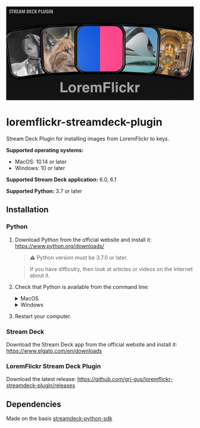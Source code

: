 <p align="center">
    <a>
        <img src="https://raw.githubusercontent.com/gri-gus/loremflickr-streamdeck-plugin/main/assets/images/cover.png" 
        alt="loremflickr-streamdeck-plugin">
    </a>
</p>

# loremflickr-streamdeck-plugin

Stream Deck Plugin for installing images from LoremFlickr to keys.

**Supported operating systems:**

* MacOS: 10.14 or later
* Windows: 10 or later

**Supported Stream Deck application:** 6.0, 6.1

**Supported Python:** 3.7 or later

## Installation

### Python

1. Download Python from the official website and install it: https://www.python.org/downloads/

   > ⚠️ Python version must be 3.7.0 or later.

   > If you have difficulty, then look at articles or videos on the Internet about it.

2. Check that Python is available from the command line:

   <details><summary>MacOS</summary>

   > If you don't know how to open the `Terminal` application, then look at articles or videos on the Internet about it.

   Open the `Terminal` application, enter the command below and press Return(Enter):

   ```shell
   python3 -V
   ```

   If you get a response that looks like `Python 3.10.4`, then you have done everything right.

   If there is no response, then you have installed Python incorrectly. Look at articles or videos on the Internet about
   how to install correctly and try again.

   </details>

   <details><summary>Windows</summary>

   > If you don't know how to open the `Command Prompt` application, then look at articles or videos on the Internet
   about it.

   Open the `Command Prompt` application, enter the command below and press Return(Enter):

   ```shell
   python -V
   ```

   If you get a response that looks like `Python 3.10.4`, then you have done everything right.

   If there is no response, then you have installed Python incorrectly. Look at articles or videos on the Internet about
   how to install correctly and try again.

   </details>

3. Restart your computer.

### Stream Deck

Download the Stream Deck app from the official website and install it: https://www.elgato.com/en/downloads

### LoremFlickr Stream Deck Plugin

Download the latest release: https://github.com/gri-gus/loremflickr-streamdeck-plugin/releases

## Dependencies

Made on the basis [streamdeck-python-sdk](https://github.com/gri-gus/streamdeck-python-sdk)
